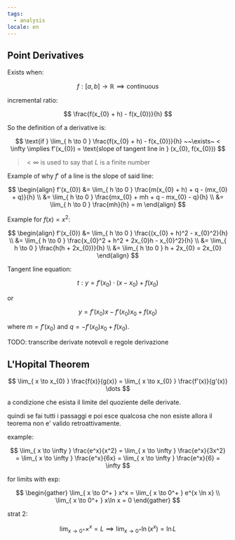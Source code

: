 ```yaml
---
tags:
  - analysis
locale: en
---
```


## Point Derivatives

Exists when:

$$
f: [a,b] \rightarrow \mathbb{R} \implies \text{continuous}
$$

incremental ratio:

$$
\frac{f(x_{0} + h) - f(x_{0})}{h}
$$

So the definition of a derivative is:

$$
\text{if } \lim_{ h \to 0 } \frac{f(x_{0} + h) - f(x_{0})}{h} ~~\exists~ < \infty \implies f'(x_{0}) = \text{slope of tangent line in } (x_{0}, f(x_{0}))
$$

> $< \infty$ is used to say that $L$ is a finite number

Example of why $f'$ of a line is the slope of said line:

$$
\begin{align}
f'(x_{0}) &= \lim_{ h \to 0 } \frac{m(x_{0} + h) + q - (mx_{0} + q)}{h} \\
&= \lim_{ h \to 0 } \frac{mx_{0} + mh + q - mx_{0} - q}{h} \\
&= \lim_{ h \to 0 }  \frac{mh}{h} = m
\end{align}
$$

Example for $f(x) = x^2$:

$$
\begin{align}
f'(x_{0}) &= \lim_{ h \to 0 } \frac{(x_{0} + h)^2 - x_{0}^2}{h} \\
&= \lim_{ h \to 0 } \frac{x_{0}^2 + h^2 + 2x_{0}h - x_{0}^2}{h} \\
&= \lim_{ h \to 0 } \frac{h(h + 2x_{0})}{h} \\
&= \lim_{ h \to 0 }  h + 2x_{0} = 2x_{0}
\end{align}
$$

Tangent line equation:

$$
t: y = f'(x_{0})\cdot(x - x_{0}) + f(x_{0})
$$

or

$$
y = f'(x_{0})x - f'(x_{0})x_{0} + f(x_{0})
$$

where $m=f'(x_{0})$ and $q=-f'(x_{0})x_{0}+f(x_{0})$.

TODO: transcribe derivate notevoli e regole derivazione

## L'Hopital Theorem

$$
\lim_{ x \to x_{0} } \frac{f(x)}{g(x)} = \lim_{ x \to x_{0} } \frac{f'(x)}{g'(x)} \dots
$$

a condizione che esista il limite del quoziente delle derivate.

quindi se fai tutti i passaggi e poi esce qualcosa che non esiste allora il teorema non e' valido retroattivamente.

example:

$$
\lim_{ x \to \infty } \frac{e^x}{x^2} = \lim_{ x \to \infty } \frac{e^x}{3x^2} = \lim_{ x \to \infty } \frac{e^x}{6x} = \lim_{ x \to \infty } \frac{e^x}{6} = \infty
$$

for limits with exp:

$$
\begin{gather}
\lim_{ x \to 0^+ } x^x = \lim_{ x \to 0^+ } e^{x \ln x} \\
\lim_{ x \to 0^+ } x\ln x = 0
\end{gather}
$$

strat 2:

$$
\lim_{ x \to 0^+ } \times^x = L \implies \lim_{ x \to 0^+ } \ln(x^x) = \ln L
$$
